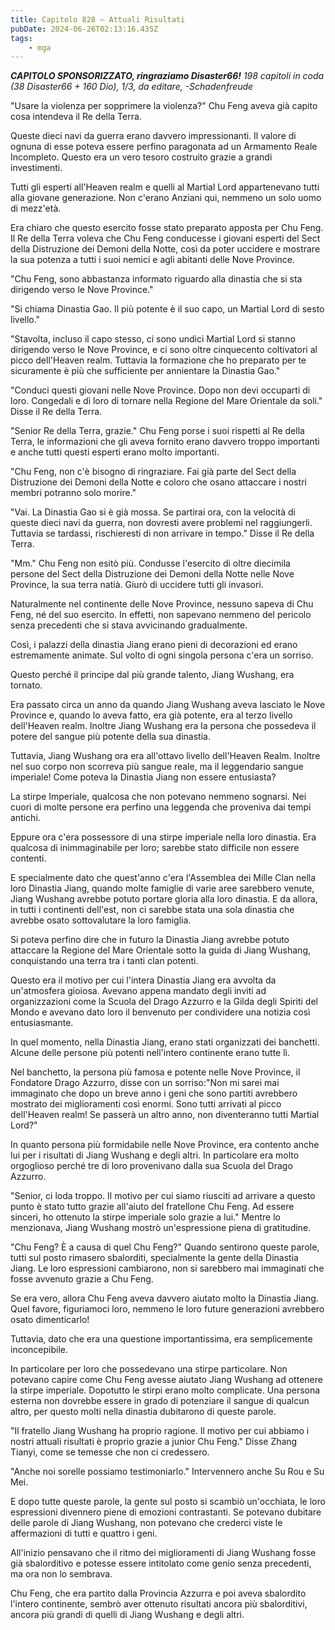 ```yaml
---
title: Capitolo 828 – Attuali Risultati
pubDate: 2024-06-26T02:13:16.435Z
tags:
    - mga
---
```







<em><strong>CAPITOLO SPONSORIZZATO, ringraziamo Disaster66!</strong>
198 capitoli in coda (38 Disaster66 + 160 Dio), 1/3,
da editare,
-Schadenfreude</em>


"Usare la violenza per sopprimere la violenza?" Chu Feng aveva già capito cosa intendeva il Re della Terra.


Queste dieci navi da guerra erano davvero impressionanti. Il valore di ognuna di esse poteva essere perfino paragonata ad un Armamento Reale Incompleto. Questo era un vero tesoro costruito grazie a grandi investimenti.


Tutti gli esperti all'Heaven realm e quelli al Martial Lord appartenevano tutti alla giovane generazione. Non c'erano Anziani qui, nemmeno un solo uomo di mezz'età.


Era chiaro che questo esercito fosse stato preparato apposta per Chu Feng. Il Re della Terra voleva che Chu Feng conducesse i giovani esperti del Sect della Distruzione dei Demoni della Notte, così da poter uccidere e mostrare la sua potenza a tutti i suoi nemici e agli abitanti delle Nove Province.


"Chu Feng, sono abbastanza informato riguardo alla dinastia che si sta dirigendo verso le Nove Province."


"Si chiama Dinastia Gao. Il più potente è il suo capo, un Martial Lord di sesto livello."


"Stavolta, incluso il capo stesso, ci sono undici Martial Lord si stanno dirigendo verso le Nove Province, e ci sono oltre cinquecento coltivatori al picco dell'Heaven realm. Tuttavia la formazione che ho preparato per te sicuramente è più che sufficiente per annientare la Dinastia Gao."


"Conduci questi giovani nelle Nove Province. Dopo non devi occuparti di loro. Congedali e dì loro di tornare nella Regione del Mare Orientale da soli." Disse il Re della Terra.


"Senior Re della Terra, grazie." Chu Feng porse i suoi rispetti al Re della Terra, le informazioni che gli aveva fornito erano davvero troppo importanti e anche tutti questi esperti erano molto importanti.


"Chu Feng, non c'è bisogno di ringraziare. Fai già parte del Sect della Distruzione dei Demoni della Notte e coloro che osano attaccare i nostri membri potranno solo morire."


"Vai. La Dinastia Gao si è già mossa. Se partirai ora, con la velocità di queste dieci navi da guerra, non dovresti avere problemi nel raggiungerli. Tuttavia se tardassi, rischieresti di non arrivare in tempo." Disse il Re della Terra.


"Mm." Chu Feng non esitò più. Condusse l'esercito di oltre diecimila persone del Sect della Distruzione dei Demoni della Notte nelle Nove Province, la sua terra natià. Giurò di uccidere tutti gli invasori.


Naturalmente nel continente delle Nove Province, nessuno sapeva di Chu Feng, né del suo esercito. In effetti, non sapevano nemmeno del pericolo senza precedenti che si stava avvicinando gradualmente.


Così, i palazzi della dinastia Jiang erano pieni di decorazioni ed erano estremamente animate. Sul volto di ogni singola persona c'era un sorriso.


Questo perché il principe dal più grande talento, Jiang Wushang, era tornato.


Era passato circa un anno da quando Jiang Wushang aveva lasciato le Nove Province e, quando lo aveva fatto, era già potente, era al terzo livello dell'Heaven realm. Inoltre Jiang Wushang era la persona che possedeva il potere del sangue più potente della sua dinastia.


Tuttavia, Jiang Wushang ora era all'ottavo livello dell'Heaven Realm. Inoltre nel suo corpo non scorreva più sangue reale, ma il leggendario sangue imperiale! Come poteva la Dinastia Jiang non essere entusiasta?


La stirpe Imperiale, qualcosa che non potevano nemmeno sognarsi. Nei cuori di molte persone era perfino una leggenda che proveniva dai tempi antichi.


Eppure ora c'era possessore di una stirpe imperiale nella loro dinastia. Era qualcosa di inimmaginabile per loro; sarebbe stato difficile non essere contenti.


E specialmente dato che quest'anno c'era l'Assemblea dei Mille Clan nella loro Dinastia Jiang, quando molte famiglie di varie aree sarebbero venute, Jiang Wushang avrebbe potuto portare gloria alla loro dinastia. E da allora, in tutti i continenti dell'est, non ci sarebbe stata una sola dinastia che avrebbe osato sottovalutare la loro famiglia.


Si poteva perfino dire che in futuro la Dinastia Jiang avrebbe potuto attaccare la Regione del Mare Orientale sotto la guida di Jiang Wushang, conquistando una terra tra i tanti clan potenti.


Questo era il motivo per cui l'intera Dinastia Jiang era avvolta da un'atmosfera gioiosa. Avevano appena mandato degli inviti ad organizzazioni come la Scuola del Drago Azzurro e la Gilda degli Spiriti del Mondo e avevano dato loro il benvenuto per condividere una notizia così entusiasmante.


In quel momento, nella Dinastia Jiang, erano stati organizzati dei banchetti. Alcune delle persone più potenti nell'intero continente erano tutte lì.


Nel banchetto, la persona più famosa e potente nelle Nove Province, il Fondatore Drago Azzurro, disse con un sorriso:"Non mi sarei mai immaginato che dopo un breve anno i geni che sono partiti avrebbero mostrato dei miglioramenti così enormi. Sono tutti arrivati al picco dell'Heaven realm! Se passerà un altro anno, non diventeranno tutti Martial Lord?" 


In quanto persona più formidabile nelle Nove Province, era contento anche lui per i risultati di Jiang Wushang e degli altri. In particolare era molto orgoglioso perché tre di loro provenivano dalla sua Scuola del Drago Azzurro.


"Senior, ci loda troppo. Il motivo per cui siamo riusciti ad arrivare a questo punto è stato tutto grazie all'aiuto del fratellone Chu Feng. Ad essere sinceri, ho ottenuto la stirpe imperiale solo grazie a lui." Mentre lo menzionava, Jiang Wushang mostrò un'espressione piena di gratitudine.


"Chu Feng? È a causa di quel Chu Feng?" Quando sentirono queste parole, tutti sul posto rimasero sbalorditi, specialmente la gente della Dinastia Jiang. Le loro espressioni cambiarono, non si sarebbero mai immaginati che fosse avvenuto grazie a Chu Feng.


Se era vero, allora Chu Feng aveva davvero aiutato molto la Dinastia Jiang. Quel favore, figuriamoci loro, nemmeno le loro future generazioni avrebbero osato dimenticarlo!


Tuttavia, dato che era una questione importantissima, era semplicemente inconcepibile.


In particolare per loro che possedevano una stirpe particolare. Non potevano capire come Chu Feng avesse aiutato Jiang Wushang ad ottenere la stirpe imperiale. Dopotutto le stirpi erano molto complicate. Una persona esterna non dovrebbe essere in grado di potenziare il sangue di qualcun altro, per questo molti nella dinastia dubitarono di queste parole.


"Il fratello Jiang Wushang ha proprio ragione. Il motivo per cui abbiamo i nostri attuali risultati è proprio grazie a junior Chu Feng." Disse Zhang Tianyi, come se temesse che non ci credessero.


"Anche noi sorelle possiamo testimoniarlo." Intervennero anche Su Rou e Su Mei.


E dopo tutte queste parole, la gente sul posto si scambiò un'occhiata, le loro espressioni divennero piene di emozioni contrastanti. Se potevano dubitare delle parole di Jiang Wushang, non potevano che crederci viste le affermazioni di tutti e quattro i geni.


All'inizio pensavano che il ritmo dei miglioramenti di Jiang Wushang fosse già sbalorditivo e potesse essere intitolato come genio senza precedenti, ma ora non lo sembrava.


Chu Feng, che era partito dalla Provincia Azzurra e poi aveva sbalordito l'intero continente, sembrò aver ottenuto risultati ancora più sbalorditivi, ancora più grandi di quelli di Jiang Wushang e degli altri.
                                


                                



